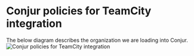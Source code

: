 # Conjur policies for TeamCity integration
The below diagram describes the organization we are loading into Conjur.
![Conjur policies for TeamCity integration](https://github.com/assafjh/cybr-demos/blob/main/teamcity/policies/teamcity-policies.png?raw=true)
